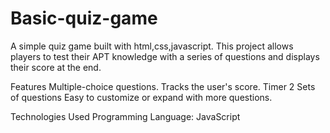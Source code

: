 # Basic-quiz-game
A simple quiz game built with html,css,javascript. This project allows players to test their APT knowledge with a series of questions and displays their score at the end.

Features 
Multiple-choice questions.
Tracks the user's score.
Timer
2 Sets of questions
Easy to customize or expand with more questions.

Technologies Used 
Programming Language: JavaScript